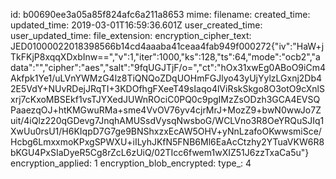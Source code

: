 id: b00690ee3a05a85f824afc6a211a8653
mime: 
filename: 
created_time: 
updated_time: 2019-03-01T16:59:36.601Z
user_created_time: 
user_updated_time: 
file_extension: 
encryption_cipher_text: JED01000022018398566b14cd4aaaba41ceaa4fab949f000272{"iv":"HaW+jTkFKjP8xqqXDxbInw==","v":1,"iter":1000,"ks":128,"ts":64,"mode":"ocb2","adata":"","cipher":"aes","salt":"9fqUGJTjF/o=","ct":"hOx31xwEg0ABoO9iCm4Akfpk1Ye1/uLVnYWMzG4lz8TiQNQoZDqUOHmFGJlyo43yUjYylzLGxnj2Db42E5VdY+NUvRDejJRqTI+3KDOfhgFXeeT49sIaqo4lViRskSkgo8O3otO9cXnlSxrj7cKxoMBSEkf1vsTJYXedJUWnROciC0PQ0c9pgIMzZsODzh3GCA4EVSQPaaezqOJ+htKMGwuRMa+sme4VvOV76yv4cjrMrJ+MozZ9+bwN0wwJo7Zuit/4iQlz220qGDevg7JnqhAMUSsdVysqNwsboG/WCLVno3R8OeYRQuSJIq1XwUu0rsU1/H6KIqpD7G7ge9BNShxzxEcAW5OHV+yNnLzafoOKwwsmiSce/Hcbg6LmxxmoKPxgSPWXU+iILyhJKfN5FNB6Ml6EaAcCtzhy2YTuaVKW6R8bKGU4PxSIaDyeR5Cg8rZcL6zUiQ/02TIcc6fwem1wXIZ51J6zzTxaCa5u"}
encryption_applied: 1
encryption_blob_encrypted: 
type_: 4
